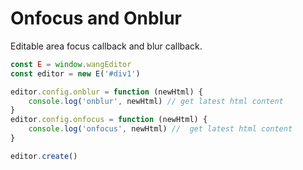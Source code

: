 # Onfocus and Onblur
Editable area focus callback and blur callback.

```jsx
const E = window.wangEditor
const editor = new E('#div1')

editor.config.onblur = function (newHtml) {
    console.log('onblur', newHtml) // get latest html content
}
editor.config.onfocus = function (newHtml) {
    console.log('onfocus', newHtml) //  get latest html content
}

editor.create()
```